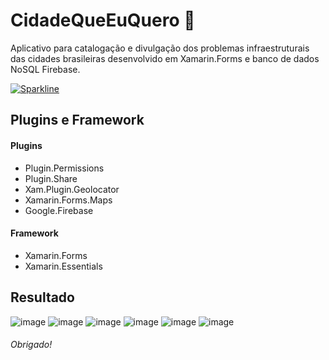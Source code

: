 # CidadeQueEuQuero :city_sunset:
Aplicativo para catalogação e divulgação dos problemas infraestruturais das cidades brasileiras desenvolvido em Xamarin.Forms e banco de dados NoSQL Firebase.

[![Sparkline](https://stars.medv.io/CidadeQueEuQuero/MobileApp.svg)](https://stars.medv.io/CidadeQueEuQuero/MobileApp)

## Plugins e Framework
#### Plugins

- Plugin.Permissions
- Plugin.Share
- Xam.Plugin.Geolocator
- Xamarin.Forms.Maps
- Google.Firebase

#### Framework
- Xamarin.Forms
- Xamarin.Essentials

## Resultado
![image](https://user-images.githubusercontent.com/52722526/159171870-7edfc41a-7d05-4369-a554-0151cf416541.png)
![image](https://user-images.githubusercontent.com/52722526/159171875-c4653579-fc3f-4ba9-858c-f1443941f61e.png)
![image](https://user-images.githubusercontent.com/52722526/159171886-10f6075d-9ef8-4163-9ab4-089e97c99a49.png)
![image](https://user-images.githubusercontent.com/52722526/159171894-17425512-f71e-4f00-bd9b-7b7130bfe884.png)
![image](https://user-images.githubusercontent.com/52722526/159171899-ce9c932c-08f6-40de-9613-eda35a3e2313.png)
![image](https://user-images.githubusercontent.com/52722526/159171908-274fb159-649e-4dc3-a7a8-9dc58aa95665.png)

###### Obrigado!
